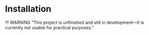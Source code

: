 # Installation

!!! WARNING "This project is unfinished and still in development—it is currently not usable for practical purposes."

